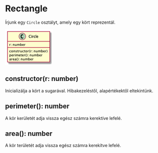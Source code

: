 # Rectangle

Írjunk egy `Circle` osztályt, amely egy kört reprezentál.

![](Circle.png)

## constructor(r: number)

Inicializálja a kört a sugarával. Hibakezeléstől, alapértékektől eltekintünk.

## perimeter(): number

A kör kerületét adja vissza egész számra kerektíve lefelé.

## area(): number

A kör területét adja vissza egész számra kerekítve lefelé.